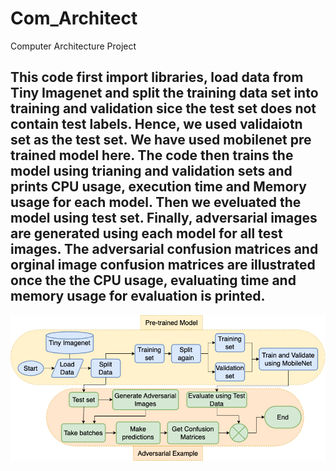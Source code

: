 # Com_Architect
Computer Architecture Project
## This code first import libraries, load data from Tiny Imagenet and split the training data set into training and validation sice the test set does not contain test labels. Hence, we used validaiotn set as the test set. We have used mobilenet pre trained model here. The code then trains the model using trianing and validation sets and prints CPU usage, execution time and Memory usage for each model. Then we eveluated the model using test set. Finally, adversarial images are generated using each model for all test images. The adversarial confusion matrices and orginal image confusion matrices are illustrated once the the CPU usage, evaluating time and memory usage for evaluation is printed. 
![alt text](DNN_Model.png)
